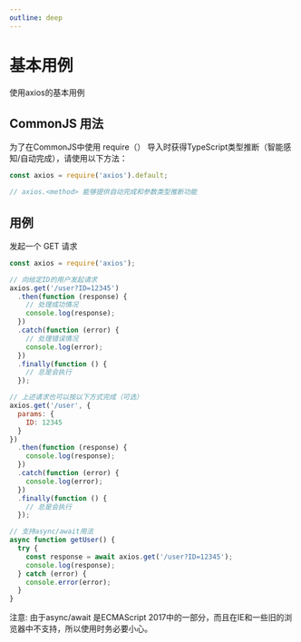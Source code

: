 ```yaml
---
outline: deep
---
```


# 基本用例

使用axios的基本用例

## CommonJS 用法

为了在CommonJS中使用 require（） 导入时获得TypeScript类型推断（智能感知/自动完成），请使用以下方法：

```javascript
const axios = require('axios').default;

// axios.<method> 能够提供自动完成和参数类型推断功能
```

## 用例

发起一个 GET 请求

```javascript
const axios = require('axios');

// 向给定ID的用户发起请求
axios.get('/user?ID=12345')
  .then(function (response) {
    // 处理成功情况
    console.log(response);
  })
  .catch(function (error) {
    // 处理错误情况
    console.log(error);
  })
  .finally(function () {
    // 总是会执行
  });

// 上述请求也可以按以下方式完成（可选）
axios.get('/user', {
  params: {
    ID: 12345
  }
})
  .then(function (response) {
    console.log(response);
  })
  .catch(function (error) {
    console.log(error);
  })
  .finally(function () {
    // 总是会执行
  });

// 支持async/await用法
async function getUser() {
  try {
    const response = await axios.get('/user?ID=12345');
    console.log(response);
  } catch (error) {
    console.error(error);
  }
}
```

注意: 由于async/await 是ECMAScript 2017中的一部分，而且在IE和一些旧的浏览器中不支持，所以使用时务必要小心。
